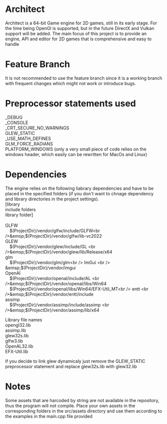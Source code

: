 # Architect

Architect is a 64-bit Game engine for 2D games, still in its early stage.
For the time being OpenGl is supported, but in the future DirectX and Vulkan support will be added.
The main focus of this project is to provide an engine, API and editor for 2D games that is comprehensive and easy to handle 

# Feature Branch
It is not recommended to use the feature branch since it is a working branch with frequent changes which might not work or introduce bugs.

# Preprocessor statements used
_DEBUG<br />
_CONSOLE<br />
_CRT_SECURE_NO_WARNINGS<br />
GLEW_STATIC<br />
_USE_MATH_DEFINES<br />
GLM_FORCE_RADIANS<br />
PLATFORM_WINDOWS (only a very small piece of code relies on the windows header, which easily can be rewritten for MacOs and Linux)<br />

# Dependencies
The engine relies on the following liabrary dependencies and have to be placed in 
the specified folders (if you don't want to chnage dependency and library directories in the project settings).<br />
[library<br /> include folders<br /> library folder]<br /><br />
GLFW <br />&emsp;$(ProjectDir)/vendor/glfw/include/GLFW<br />&emsp;$(ProjectDir)/vendor/glfw/lib-vc2022<br />
GLEW <br />&emsp;$(ProjectDir)/vendor/glew/include/GL <br />&emsp;$(ProjectDir)/vendor/glew/lib/Release/x64<br />
glm  <br />&emsp;$(ProjectDir)/vendor/glm/glm<br />
ImGui <br /> &emsp;$(ProjectDir)/vendor/imgui<br />
OpenAl <br />&emsp;$(ProjectDir)/vendor/openal/include/AL <br />&emsp;$(ProjectDir)/vendor/openal/libs/Win64 <br />&emsp;$(ProjectDir)/vendor/openal/libs/Win64/EFX-Util_MT<br />
entt <br />&emsp;$(ProjectDir)/vendor/entt/include<br />
assimp<br />&emsp;$(ProjectDir)/vendor/assimp/include/assimp <br />&emsp;$(ProjectDir)/vendor/assimp/lib/x64<br />

Library file names<br />
opengl32.lib<br />
assimp.lib<br />
glew32s.lib<br />
glfw3.lib<br />
OpenAL32.lib<br />
EFX-Util.lib<br />

If you decide to link glew dynamicaly just remove the GLEW_STATIC preprocessor statement and replace glew32s.lib with glew32.lib

# Notes
Some assets that are harcoded by string are not available in the repository, thus the program will not compile.
Place your own assets in the corresponding folders in the src/assets directory and use them according to the
examples in the main.cpp file provided
